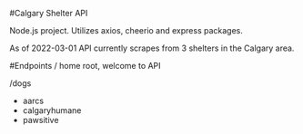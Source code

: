 #Calgary Shelter API

Node.js project. Utilizes axios, cheerio and express packages. 

As of 2022-03-01 API currently scrapes from 3 shelters in the Calgary area.

#Endpoints
/ 
home root, welcome to API

/dogs 
- aarcs
- calgaryhumane
- pawsitive
